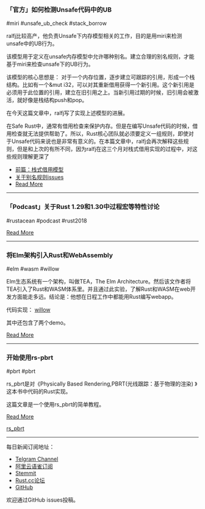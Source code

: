 ### 「官方」如何检测Unsafe代码中的UB

#miri #unsafe_ub_check #stack_borrow

ralfj比较高产，他负责Unsafe下内存模型相关的工作，目的是用miri来检测unsafe中的UB行为。

该模型用于定义在unsafe内存模型中允许哪种别名。建立合理的别名规则，才能基于miri来检查unsafe下的UB行为。

该模型的核心思想是： 对于一个内存位置，逐步建立可跟踪的引用，形成一个栈结构。比如有一个&mut i32，可以对其重新借用获得一个新引用。这个新引用是必须用于此位置的引用，建立在旧引用之上。当新引用过期的时候，旧引用会被激活，就好像是栈结构push和pop。

在今天这篇文章中，ralfj写了实现上述模型的进展。

在Safe Rust中，通常有借用检查来保护内存。但是在编写Unsafe代码的时候，借用检查就无法提供帮助了。所以，Rust核心团队就必须要定义一组规则，即使对于Unsafe代码来说也是非常有意义的。在本篇文章中，ralfj会再次解释这些规则，但是和上次的有所不同，因为ralfj在这三个月对栈式借用实现的过程中，对这些规则理解更深了


- [前篇：栈式借用模型]( https://www.ralfj.de/blog/2018/08/07/stacked-borrows.html)
- [关于别名规则issues]( https://github.com/nikomatsakis/rust-memory-model/issues/26)
- [Read More](https://www.ralfj.de/blog/2018/11/16/stacked-borrows-implementation.html)

---

### 「Podcast」关于Rust 1.29和1.30中过程宏等特性讨论

#rustacean #podcast #rust2018

[Read More](https://www.reddit.com/r/rust/comments/9xmnze/new_rustacean_news_rust_129_and_130_procedural/)

---

### 将Elm架构引入Rust和WebAssembly

#elm #wasm #willow

Elm生态系统有一个架构，叫做TEA，The Elm Architecture。然后该文作者将TEA引入了Rust和WASM体系里。并且通过此实验，了解Rust和WASM在web开发方面能走多远。结论是：他想在日程工作中都能用Rust编写webapp。

代码实现： [willow](https://github.com/sindreij/willow)

其中还包含了两个demo。

[Read More](https://sindrejohansen.no/blog/willow/rust/elm/2018/11/16/willow-elm-in-rust.html)

---

### 开始使用rs-pbrt

#pbrt #pbrt

rs_pbrt是对《Physically Based Rendering,PBRT(光线跟踪：基于物理的渲染) 》这本书中代码的Rust实现。

这篇文章是一个使用rs_pbrt的简单教程。

[Read More](https://www.rs-pbrt.org/blog/2018-11-16-getting-started/)

[rs_pbrt](https://github.com/wahn/rs_pbrt)

---

每日新闻订阅地址：

- [Telgram Channel](https://t.me/rust_daily_news )
- [阿里云语雀订阅](https://www.yuque.com/chaosbot/rustnews)
- [Stemmit](https://steemit.com/@blackanger)
- [Rust.cc论坛](https://rust.cc)
- [GitHub](https://github.com/RustStudy/rust_daily_news)

欢迎通过GitHub issues投稿。